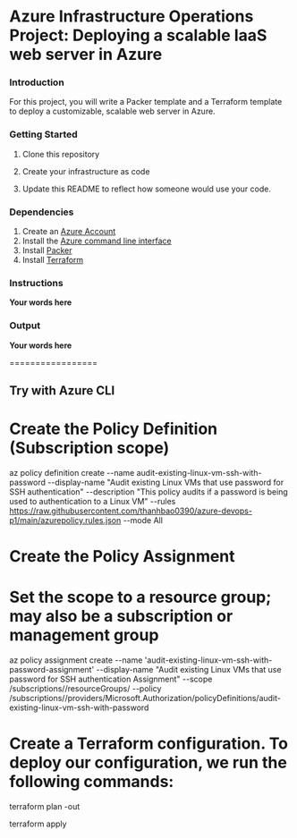 # Azure Infrastructure Operations Project: Deploying a scalable IaaS web server in Azure

### Introduction
For this project, you will write a Packer template and a Terraform template to deploy a customizable, scalable web server in Azure.

### Getting Started
1. Clone this repository

2. Create your infrastructure as code

3. Update this README to reflect how someone would use your code.

### Dependencies
1. Create an [Azure Account](https://portal.azure.com) 
2. Install the [Azure command line interface](https://docs.microsoft.com/en-us/cli/azure/install-azure-cli?view=azure-cli-latest)
3. Install [Packer](https://www.packer.io/downloads)
4. Install [Terraform](https://www.terraform.io/downloads.html)

### Instructions
**Your words here**

### Output
**Your words here**


=================


## Try with Azure CLI
# Create the Policy Definition (Subscription scope)
az policy definition create --name audit-existing-linux-vm-ssh-with-password --display-name "Audit existing Linux VMs that use password for SSH authentication" --description "This policy audits if a password is being used to authentication to a Linux VM" --rules https://raw.githubusercontent.com/thanhbao0390/azure-devops-p1/main/azurepolicy.rules.json --mode All

# Create the Policy Assignment
# Set the scope to a resource group; may also be a subscription or management group
az policy assignment create --name 'audit-existing-linux-vm-ssh-with-password-assignment' --display-name "Audit existing Linux VMs that use password for SSH authentication Assignment" --scope /subscriptions/<subscriptionId>/resourceGroups/<resourceGroupName> --policy /subscriptions/<subscriptionId>/providers/Microsoft.Authorization/policyDefinitions/audit-existing-linux-vm-ssh-with-password


# Create a Terraform configuration. To deploy our configuration, we run the following commands:
terraform plan -out <filename>

terraform apply